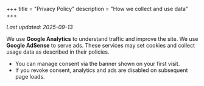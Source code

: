 +++
title = "Privacy Policy"
description = "How we collect and use data"
+++

_Last updated: 2025-09-13_

We use **Google Analytics** to understand traffic and improve the site. We use **Google AdSense** to serve ads. These services may set cookies and collect usage data as described in their policies.

- You can manage consent via the banner shown on your first visit.
- If you revoke consent, analytics and ads are disabled on subsequent page loads.

